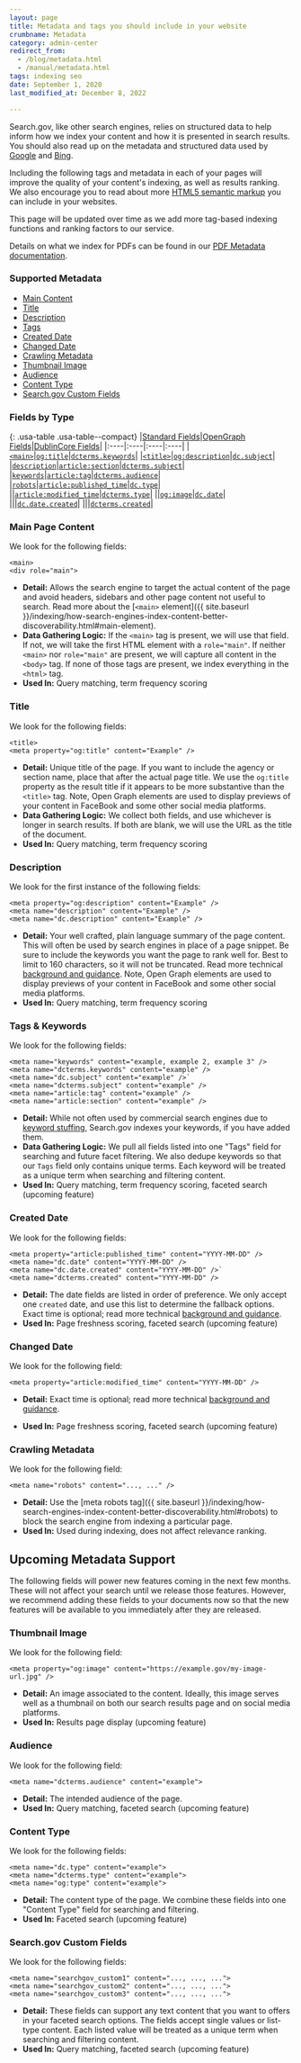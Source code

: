 ```yaml
---
layout: page
title: Metadata and tags you should include in your website
crumbname: Metadata
category: admin-center
redirect_from: 
  - /blog/metadata.html
  - /manual/metadata.html
tags: indexing seo
date: September 1, 2020
last_modified_at: December 8, 2022

---
```


Search.gov, like other search engines, relies on structured data to help inform how we index your content and how it is presented in search results. You should also read up on the metadata and structured data used by [Google](https://support.google.com/webmasters/answer/79812?hl=en) and [Bing](https://www.bing.com/webmaster/help/marking-up-your-site-with-structured-data-3a93e731).

Including the following tags and metadata in each of your pages will improve the quality of your content's indexing, as well as results ranking. We also encourage you to read about more [HTML5 semantic markup](https://www.semrush.com/blog/semantic-html5-guide/) you can include in your websites.

This page will be updated over time as we add more tag-based indexing functions and ranking factors to our service.

Details on what we index for PDFs can be found in our [PDF Metadata documentation]({{site.baseurl}}/indexing/pdf-metadata.html).

<div
  class="usa-summary-box"
  role="region"
  aria-labelledby="summary-box-key-information"
>
  <div class="usa-summary-box__body">
    <h3 class="usa-summary-box__heading" id="summary-box-key-information">
      Supported Metadata
    </h3>
    <div class="usa-summary-box__text">
      <ul class="usa-list">
        <li>
          <a class="usa-summary-box__link" href="#main-page-content">Main Content</a> 
        </li>
        <li>
          <a class="usa-summary-box__link" href="#title">Title</a> 
        </li>
        <li>
          <a class="usa-summary-box__link" href="#description">Description</a> 
        </li>
        <li>
          <a class="usa-summary-box__link" href="#tags--keywords">Tags</a> 
        </li>
        <li>
          <a class="usa-summary-box__link" href="#created-date">Created Date</a> 
        </li>
        <li>
          <a class="usa-summary-box__link" href="#changed-date">Changed Date</a> 
        </li>
        <li>
          <a class="usa-summary-box__link" href="#crawling-metadata">Crawling Metadata</a> 
        </li>
        <li>
          <a class="usa-summary-box__link" href="#thumbnail-image">Thumbnail Image</a> 
        </li>
        <li>
          <a class="usa-summary-box__link" href="#audience">Audience</a> 
        </li>
        <li>
          <a class="usa-summary-box__link" href="#content-type">Content Type</a> 
        </li>
        <li>
          <a class="usa-summary-box__link" href="#searchgov-custom-fields">Search.gov Custom Fields</a> 
        </li>
      </ul>
    </div>
  </div>
</div>

### Fields by Type

{: .usa-table .usa-table--compact}
|[Standard Fields](https://developer.mozilla.org/en-US/docs/Web/HTML/Element/meta/name)|[OpenGraph Fields](https://ogp.me/)|[DublinCore Fields](https://www.dublincore.org/)|
|:----|:----|:----|:----|
|[`<main>`](#main-page-content)|[`og:title`](#title)|[`dcterms.keywords`](#tags--keywords)|
|[`<title>`](#title)|[`og:description`](#description)|[`dc.subject`](#tags--keywords)|
|[`description`](#description)|[`article:section`](#tags--keywords)|[`dcterms.subject`](#tags--keywords)|
|[`keywords`](#tags--keywords)|[`article:tag`](#tags--keywords)|[`dcterms.audience`](#audience)|
|[`robots`](#crawling-metadata)|[`article:published_time`](#created-date)|[`dc.type`](#content-type)|
||[`article:modified_time`](#changed-date)|[`dcterms.type`](#content-type)|
||[`og:image`](#thumbnail-image)|[`dc.date`](#created-date)|
|||[`dc.date.created`](#created-date)|
|||[`dcterms.created`](#created-date)|

### Main Page Content
We look for the following fields:
```
<main>
<div role="main">
```
- **Detail:** Allows the search engine to target the actual content of the page and avoid headers, sidebars and other page content not useful to search. Read more about the [`<main>` element]({{ site.baseurl }}/indexing/how-search-engines-index-content-better-discoverability.html#main-element).
- **Data Gathering Logic:** If the `<main>` tag is present, we will use that field. If not, we will take the first HTML element with a `role="main"`. If neither `<main>` nor `role="main"` are present, we will capture all content in the `<body>` tag. If none of those tags are present, we index everything in the `<html>` tag. 
- **Used In:** Query matching, term frequency scoring

### Title

We look for the following fields:
```
<title>
<meta property="og:title" content="Example" />
```
- **Detail:** Unique title of the page. If you want to include the agency or section name, place that after the actual page title. We use the `og:title` property as the result title if it appears to be more substantive than the `<title>` tag. Note, Open Graph elements are used to display previews of your content in FaceBook and some other social media platforms.
- **Data Gathering Logic:** We collect both fields, and use whichever is longer in search results. If both are blank, we will use the URL as the title of the document.
- **Used In:** Query matching, term frequency scoring


### Description

We look for the first instance of the following fields:
```
<meta property="og:description" content="Example" />
<meta name="description" content="Example" />
<meta name="dc.description" content="Example" />
```
- **Detail:** Your well crafted, plain language summary of the page content. This will often be used by search engines in place of a page snippet. Be sure to include the keywords you want the page to rank well for. Best to limit to 160 characters, so it will not be truncated. Read more technical [background and guidance](https://moz.com/learn/seo/meta-description). Note, Open Graph elements are used to display previews of your content in FaceBook and some other social media platforms.
- **Used In:** Query matching, term frequency scoring

### Tags & Keywords

We look for the following fields:
```
<meta name="keywords" content="example, example 2, example 3" />
<meta name="dcterms.keywords" content="example" />
<meta name="dc.subject" content="example" />` 
<meta name="dcterms.subject" content="example" />
<meta name="article:tag" content="example" />
<meta name="article:section" content="example" />
```
- **Detail:** While not often used by commercial search engines due to [keyword stuffing](https://support.google.com/webmasters/answer/66358?hl=en), Search.gov indexes your keywords, if you have added them. 
- **Data Gathering Logic:** We pull all fields listed into one "Tags" field for searching and future facet filtering. We also dedupe keywords so that our `Tags` field only contains unique terms. Each keyword will be treated as a unique term when searching and filtering content. 
- **Used In:** Query matching, term frequency scoring, faceted search (upcoming feature)


### Created Date

We look for the following fields:
```
<meta property="article:published_time" content="YYYY-MM-DD" />
<meta name="dc.date" content="YYYY-MM-DD" />
<meta name="dc.date.created" content="YYYY-MM-DD" />`  
<meta name="dcterms.created" content="YYYY-MM-DD" />
```
- **Detail:** The date fields are listed in order of preference. We only accept one `created` date, and use this list to determine the fallback options. Exact time is optional; read more technical [background and guidance](https://en.wikipedia.org/wiki/ISO_8601).
- **Used In:** Page freshness scoring, faceted search (upcoming feature)


### Changed Date

We look for the following field:
```
<meta property="article:modified_time" content="YYYY-MM-DD" />
```

- **Detail:** Exact time is optional; read more technical [background and guidance](https://en.wikipedia.org/wiki/ISO_8601). 
<!-- The `<lastmod>` field is included in XML sitemaps to signal to search engines when a page was last modified. Search.gov collects this metadata in case there is no `article:modified_time` data included in the page itself. -->
- **Used In:** Page freshness scoring, faceted search (upcoming feature)


### Crawling Metadata

We look for the following field:
```
<meta name="robots" content="..., ..." />
```
- **Detail:** Use the [meta robots tag]({{ site.baseurl }}/indexing/how-search-engines-index-content-better-discoverability.html#robots) to block the search engine from indexing a particular page.
- **Used In:** Used during indexing, does not affect relevance ranking.




## Upcoming Metadata Support
The following fields will power new features coming in the next few months. These will not affect your search until we release those features. However, we recommend adding these fields to your documents now so that the new features will be available to you immediately after they are released.

### Thumbnail Image

We look for the following field:
```
<meta property="og:image" content="https://example.gov/my-image-url.jpg" />
```
- **Detail:** An image associated to the content. Ideally, this image serves well as a thumbnail on both our search results page and on social media platforms.
- **Used In:** Results page display (upcoming feature)


### Audience

We look for the following field:
```
<meta name="dcterms.audience" content="example">
```
- **Detail:** The intended audience of the page. 
- **Used In:** Query matching, faceted search (upcoming feature)


### Content Type

We look for the following fields:
```
<meta name="dc.type" content="example">
<meta name="dcterms.type" content="example">
<meta name="og:type" content="example">
```
- **Detail:** The content type of the page. We combine these fields into one "Content Type" field for searching and filtering.
- **Used In:** Faceted search (upcoming feature)


### Search.gov Custom Fields

We look for the following fields:
```
<meta name="searchgov_custom1" content="..., ..., ...">
<meta name="searchgov_custom2" content="..., ..., ...">
<meta name="searchgov_custom3" content="..., ..., ...">
```
- **Detail:** These fields can support any text content that you want to offers in your faceted search options. The fields accept single values or list-type content. Each listed value will be treated as a unique term when searching and filtering content. 
- **Used In:** Query matching, faceted search (upcoming feature)




